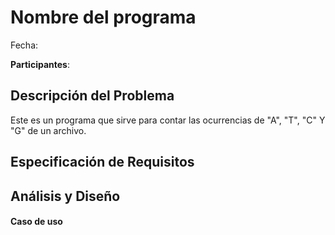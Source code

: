 # Nombre del programa

Fecha:

**Participantes**:



## Descripción del Problema

Este es un programa que sirve para contar las  ocurrencias de "A", "T", "C" Y "G" de un archivo.

## Especificación de Requisitos




## Análisis y Diseño





#### Caso de uso





